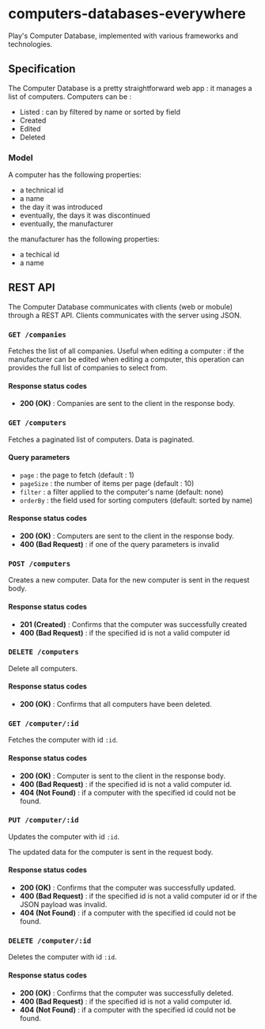 # computers-databases-everywhere


Play's Computer Database, implemented with various frameworks and technologies.

## Specification

The Computer Database is a pretty straightforward web app : it manages a list of computers.
Computers can be : 

* Listed : can by filtered by name or sorted by field
* Created
* Edited
* Deleted

### Model

A computer has the following properties:

* a technical id
* a name
* the day it was introduced
* eventually, the days it was discontinued
* eventually, the manufacturer

the manufacturer has the following properties:

* a techical id
* a name

## REST API

The Computer Database communicates with clients (web or mobule) through a REST API.
Clients communicates with the server using JSON.

### `GET /companies`

Fetches the list of all companies.
Useful when editing a computer : if the manufacturer can be edited when editing a computer, this operation can provides the full list of companies to select from.

#### Response status codes

* **200 (OK)** : Companies are sent to the client in the response body.

### `GET /computers`

Fetches a paginated list of computers.
Data is paginated.

#### Query parameters

* `page` : the page to fetch (default : 1)
* `pageSize` : the number of items per page (default : 10)
* `filter` : a filter applied to the computer's name (default: none)
* `orderBy` : the field used for sorting computers (default: sorted by name)

#### Response status codes

* **200 (OK)** : Computers are sent to the client in the response body.
* **400 (Bad Request)** : if one of the query parameters is invalid


### `POST /computers` 

Creates a new computer.
Data for the new computer is sent in the request body.


#### Response status codes

* **201 (Created)** : Confirms that the computer was successfully created
* **400 (Bad Request)** : if the specified id is not a valid computer id

### `DELETE /computers`

Delete all computers.

#### Response status codes

* **200 (OK)** : Confirms that all computers have been deleted.

### `GET /computer/:id`

Fetches the computer with id `:id`.

#### Response status codes

* **200 (OK)** : Computer is sent to the client in the response body.
* **400 (Bad Request)** : if the specified id is not a valid computer id.
* **404 (Not Found)** : if a computer with the specified id could not be found.

### `PUT /computer/:id`

Updates the computer with id `:id`.

The updated data for the computer is sent in the request body.

#### Response status codes

* **200 (OK)** : Confirms that the computer was successfully updated.
* **400 (Bad Request)** : if the specified id is not a valid computer id or if the JSON payload was invalid.
* **404 (Not Found)** : if a computer with the specified id could not be found.

### `DELETE /computer/:id`

Deletes the computer with id `:id`.

#### Response status codes

* **200 (OK)** : Confirms that the computer was successfully deleted.
* **400 (Bad Request)** : if the specified id is not a valid computer id.
* **404 (Not Found)** : if a computer with the specified id could not be found.


